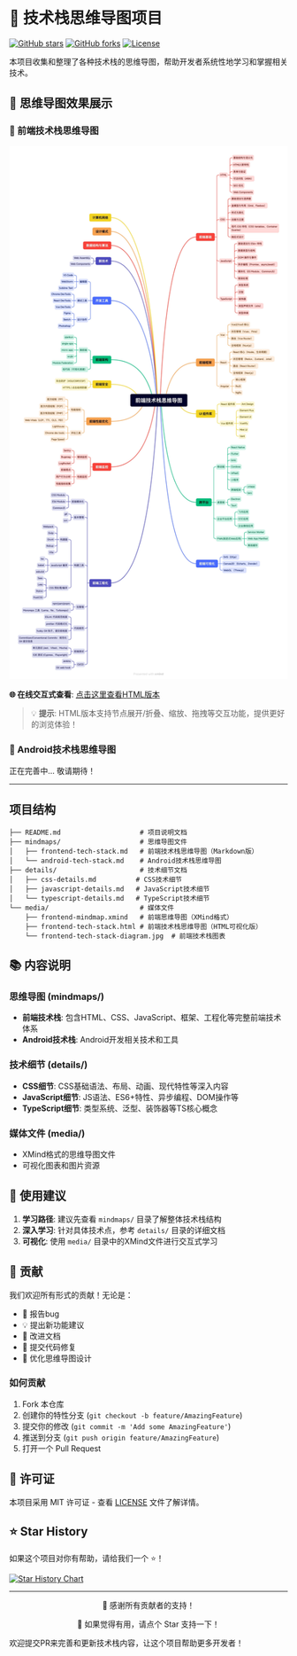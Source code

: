 # 🧠 技术栈思维导图项目

[![GitHub stars](https://img.shields.io/github/stars/yang-0930/tech-stacks-mindmap?style=social)](https://github.com/yang-0930/tech-stacks-mindmap)
[![GitHub forks](https://img.shields.io/github/forks/yang-0930/tech-stacks-mindmap?style=social)](https://github.com/yang-0930/tech-stacks-mindmap)
[![License](https://img.shields.io/badge/license-MIT-blue.svg)](LICENSE)

本项目收集和整理了各种技术栈的思维导图，帮助开发者系统性地学习和掌握相关技术。

## 🎯 思维导图效果展示

### 📱 前端技术栈思维导图

![前端技术栈思维导图](./media/frontend-tech-stack.jpg)

**🌐 在线交互式查看**: [点击这里查看HTML版本](./media/frontend-tech-stack.html)

> 💡 **提示**: HTML版本支持节点展开/折叠、缩放、拖拽等交互功能，提供更好的浏览体验！

### 🤖 Android技术栈思维导图

正在完善中... 敬请期待！

---

## 项目结构

```
├── README.md                    # 项目说明文档
├── mindmaps/                    # 思维导图文件
│   ├── frontend-tech-stack.md   # 前端技术栈思维导图（Markdown版）
│   └── android-tech-stack.md    # Android技术栈思维导图
├── details/                     # 技术细节文档
│   ├── css-details.md          # CSS技术细节
│   ├── javascript-details.md   # JavaScript技术细节
│   └── typescript-details.md   # TypeScript技术细节
└── media/                       # 媒体文件
    ├── frontend-mindmap.xmind   # 前端思维导图（XMind格式）
    ├── frontend-tech-stack.html # 前端技术栈思维导图（HTML可视化版）
    └── frontend-tech-stack-diagram.jpg  # 前端技术栈图表
```

## 📚 内容说明

### 思维导图 (mindmaps/)
- **前端技术栈**: 包含HTML、CSS、JavaScript、框架、工程化等完整前端技术体系
- **Android技术栈**: Android开发相关技术和工具

### 技术细节 (details/)
- **CSS细节**: CSS基础语法、布局、动画、现代特性等深入内容
- **JavaScript细节**: JS语法、ES6+特性、异步编程、DOM操作等
- **TypeScript细节**: 类型系统、泛型、装饰器等TS核心概念

### 媒体文件 (media/)
- XMind格式的思维导图文件
- 可视化图表和图片资源

## 🚀 使用建议

1. **学习路径**: 建议先查看 `mindmaps/` 目录了解整体技术栈结构
2. **深入学习**: 针对具体技术点，参考 `details/` 目录的详细文档
3. **可视化**: 使用 `media/` 目录中的XMind文件进行交互式学习

## 🤝 贡献

我们欢迎所有形式的贡献！无论是：

- 🐛 报告bug
- 💡 提出新功能建议
- 📝 改进文档
- 🔧 提交代码修复
- 🎨 优化思维导图设计

### 如何贡献

1. Fork 本仓库
2. 创建你的特性分支 (`git checkout -b feature/AmazingFeature`)
3. 提交你的修改 (`git commit -m 'Add some AmazingFeature'`)
4. 推送到分支 (`git push origin feature/AmazingFeature`)
5. 打开一个 Pull Request

## 📄 许可证

本项目采用 MIT 许可证 - 查看 [LICENSE](LICENSE) 文件了解详情。

## ⭐ Star History

如果这个项目对你有帮助，请给我们一个 ⭐️！

[![Star History Chart](https://api.star-history.com/svg?repos=yang-0930/tech-stacks-mindmap&type=Date)](https://star-history.com/#yang-0930/tech-stacks-mindmap&Date)

---

<div align="center">
  <p>💖 感谢所有贡献者的支持！</p>
  <p>🌟 如果觉得有用，请点个 Star 支持一下！</p>
</div>

欢迎提交PR来完善和更新技术栈内容，让这个项目帮助更多开发者！